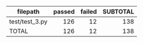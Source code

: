 |    filepath    | passed | failed | SUBTOTAL |
| -------------- | -----: | -----: | -------: |
| test/test_3.py |    126 |     12 |      138 |
| TOTAL          |    126 |     12 |      138 |
